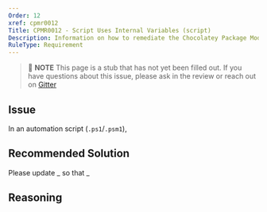```yaml
---
Order: 12
xref: cpmr0012
Title: CPMR0012 - Script Uses Internal Variables (script)
Description: Information on how to remediate the Chocolatey Package Moderation Rule 0012
RuleType: Requirement
---
```


> :memo: **NOTE** This page is a stub that has not yet been filled out. If you have questions about this issue, please ask in the review or reach out on [Gitter](https://gitter.im/chocolatey/chocolatey.org)

## Issue

In an automation script (`.ps1`/`.psm1`),

## Recommended Solution

Please update _ so that _

## Reasoning
